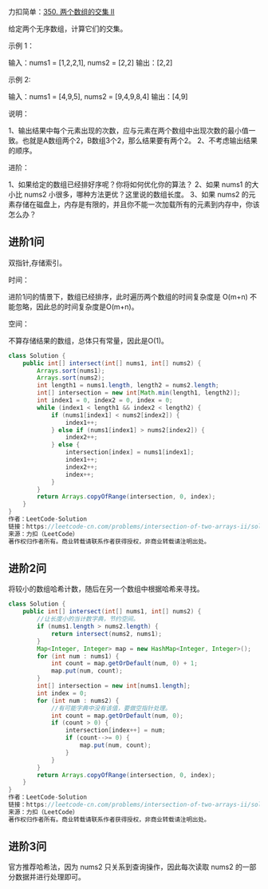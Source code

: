 力扣简单：[350. 两个数组的交集 II](https://leetcode-cn.com/problems/intersection-of-two-arrays-ii/)



给定两个无序数组，计算它们的交集。

 

示例 1：

输入：nums1 = [1,2,2,1], nums2 = [2,2]
输出：[2,2]



示例 2:

输入：nums1 = [4,9,5], nums2 = [9,4,9,8,4]
输出：[4,9]




说明：

1、输出结果中每个元素出现的次数，应与元素在两个数组中出现次数的最小值一致。也就是A数组两个2，B数组3个2，那么结果要有两个2。
2、不考虑输出结果的顺序。



进阶：

1、如果给定的数组已经排好序呢？你将如何优化你的算法？
2、如果 nums1 的大小比 nums2 小很多，哪种方法更优？这里说的数组长度。
3、如果 nums2 的元素存储在磁盘上，内存是有限的，并且你不能一次加载所有的元素到内存中，你该怎么办？





## 进阶1问

双指针,存储索引。



时间：

进阶1问的情景下，数组已经排序，此时遍历两个数组的时间复杂度是 O(m+n) 不能忽略，因此总的时间复杂度是O(m+n)。

空间：

不算存储结果的数组，总体只有常量，因此是O(1)。

````java
class Solution {
    public int[] intersect(int[] nums1, int[] nums2) {
        Arrays.sort(nums1);
        Arrays.sort(nums2);
        int length1 = nums1.length, length2 = nums2.length;
        int[] intersection = new int[Math.min(length1, length2)];
        int index1 = 0, index2 = 0, index = 0;
        while (index1 < length1 && index2 < length2) {
            if (nums1[index1] < nums2[index2]) {
                index1++;
            } else if (nums1[index1] > nums2[index2]) {
                index2++;
            } else {
                intersection[index] = nums1[index1];
                index1++;
                index2++;
                index++;
            }
        }
        return Arrays.copyOfRange(intersection, 0, index);
    }
}
作者：LeetCode-Solution
链接：https://leetcode-cn.com/problems/intersection-of-two-arrays-ii/solution/liang-ge-shu-zu-de-jiao-ji-ii-by-leetcode-solution/
来源：力扣（LeetCode）
著作权归作者所有。商业转载请联系作者获得授权，非商业转载请注明出处。
````





## 进阶2问

将较小的数组哈希计数，随后在另一个数组中根据哈希来寻找。 

````java
class Solution {
    public int[] intersect(int[] nums1, int[] nums2) {
        //让长度小的当计数字典，节约空间。
        if (nums1.length > nums2.length) {
            return intersect(nums2, nums1);
        }
        Map<Integer, Integer> map = new HashMap<Integer, Integer>();
        for (int num : nums1) {
            int count = map.getOrDefault(num, 0) + 1;
            map.put(num, count);
        }
        int[] intersection = new int[nums1.length];
        int index = 0;
        for (int num : nums2) {
            //有可能字典中没有该值，要做空指针处理。
            int count = map.getOrDefault(num, 0);
            if (count > 0) {
                intersection[index++] = num;
                if (count-->= 0) {
                    map.put(num, count);
                } 
            }
        }
        return Arrays.copyOfRange(intersection, 0, index);
    }
}
作者：LeetCode-Solution
链接：https://leetcode-cn.com/problems/intersection-of-two-arrays-ii/solution/liang-ge-shu-zu-de-jiao-ji-ii-by-leetcode-solution/
来源：力扣（LeetCode）
著作权归作者所有。商业转载请联系作者获得授权，非商业转载请注明出处。
````





## 进阶3问

官方推荐哈希法，因为 nums2 只关系到查询操作，因此每次读取 nums2 的一部分数据并进行处理即可。